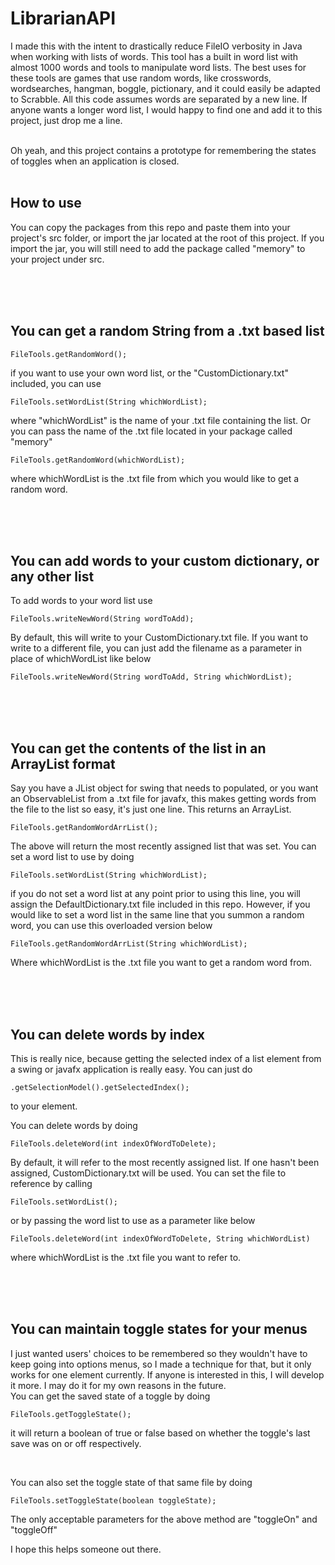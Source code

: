 # LibrarianAPI

I made this with the intent to drastically reduce FileIO verbosity in Java when working with lists of words. This tool has a built in word list with almost 1000 words and tools to manipulate word lists. The best uses for these tools are games that use random words, like crosswords, wordsearches, hangman, boggle, pictionary, and it could easily be adapted to Scrabble. All this code assumes words are separated by a new line. If anyone wants a longer word list, I would happy to find one and add it to this project, just drop me a line.

<br/>
Oh yeah, and this project contains a prototype for remembering the states of toggles when an application is closed.
<br/>
<br/>

## How to use
You can copy the packages from this repo and paste them into your project's src folder, or import the jar located at the root of this project. If you import the jar, you will still need to add the package called "memory" to your project under src.

<br/>
<br/>
<br/>

## You can get a random String from a .txt based list

```
FileTools.getRandomWord();
```

if you want to use your own word list, or the "CustomDictionary.txt" included, you can use

```
FileTools.setWordList(String whichWordList);
```

where "whichWordList" is the name of your .txt file containing the list. Or you can pass the name of the .txt file located in your package called "memory"

```
FileTools.getRandomWord(whichWordList);
```
where whichWordList is the .txt file from which you would like to get a random word.

<br/>
<br/>
<br/>

## You can add words to your custom dictionary, or any other list

To add words to your word list use
```
FileTools.writeNewWord(String wordToAdd);
``` 
By default, this will write to your CustomDictionary.txt file. If you want to write to a different file, you can just add the filename as a  parameter in place of whichWordList like below
```
FileTools.writeNewWord(String wordToAdd, String whichWordList);
```
<br/>
<br/>
<br/>

## You can get the contents of the list in an ArrayList format

Say you have a JList object for swing that needs to populated, or you want an ObservableList<String> from a .txt file for javafx, this makes getting words from the file to the list so easy, it's just one line. This returns an ArrayList<String>.
  
```
FileTools.getRandomWordArrList();
```
The above will return the most recently assigned list that was set. You can set a word list to use by doing

```
FileTools.setWordList(String whichWordList);
```
if you do not set a word list at any point prior to using this line, you will assign the DefaultDictionary.txt file included in this repo. However, if you would like to set a word list in the same line that you summon a random word, you can use this overloaded version below

```
FileTools.getRandomWordArrList(String whichWordList);
```
Where whichWordList is the .txt file you want to get a random word from.

<br/>
<br/>
<br/>

## You can delete words by index

This is really nice, because getting the selected index of a list element from a swing or javafx application is really easy. You can just do 

```
.getSelectionModel().getSelectedIndex();
```
to your element.

You can delete words by doing 
```
FileTools.deleteWord(int indexOfWordToDelete);
```
By default, it will refer to the most recently assigned list. If one hasn't been assigned, CustomDictionary.txt will be used. You can set the file to reference by calling  

```
FileTools.setWordList();
```
or by passing the word list to use as a parameter like below

```
FileTools.deleteWord(int indexOfWordToDelete, String whichWordList)
```
where whichWordList is the .txt file you want to refer to.

<br/>
<br/>
<br/>

## You can maintain toggle states for your menus

I just wanted users' choices to be remembered so they wouldn't have to keep going into options menus, so I made a technique for that, but it only works for one element currently. If anyone is interested in this, I will develop it more. I may do it for my own reasons in the future.
<br/>
You can get the saved state of a toggle by doing 

```
FileTools.getToggleState();
```
it will return a boolean of true or false based on whether the toggle's last save was on or off respectively.

<br/>

You can also set the toggle state of that same file by doing

```
FileTools.setToggleState(boolean toggleState);
```

The only acceptable parameters for the above method are "toggleOn" and "toggleOff"

I hope this helps someone out there.
